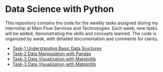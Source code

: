 # Data Science with Python
This repository contains the code for the weekly tasks assigned during my internship at Main Flow Services and Technologies. Each week, new tasks will be added, demonstrating the skills and concepts learned. The code is organized by week, with detailed documentation and comments for clarity.
- [Task-1 Understanding Basic Data Sructures](https://github.com/ShiwangitaSingh/Data-Science-with-Python-/tree/main/Task-1%20Understanding%20Python%20Data%20Types)
- [Task-2 Data Manipulation with Pandas](https://github.com/ShiwangitaSingh/Data-Science-with-Python-/tree/main/Task-2%20Data%20Manipulation%20with%20Pandas)
- [Task-3 Data Visualization with Matplotlib](https://github.com/ShiwangitaSingh/Data-Science-with-Python-/tree/main/Task-3%20Data%20Visualization%20with%20Matplotlib)
- [Task-3 Data Visualization with Matplotlib](https://github.com/ShiwangitaSingh/Data-Science-with-Python-/tree/main/Task-4%20Exploratory%20Data%20Analysis)
